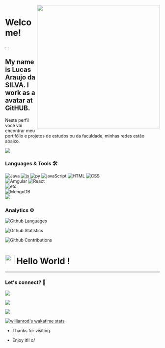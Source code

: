 <img align="right" width="400" height="400" src="https://upload.wikimedia.org/wikipedia/commons/thumb/c/cf/Angular_full_color_logo.svg/250px-Angular_full_color_logo.svg.png">
 
# Welcome!

...

## My name is Lucas Araujo da SILVA. I work as a avatar at GitHUB.
 
Neste perfil você vai encontrar meu portifólio e projetos de estudos ou da faculdade, minhas redes estão abaixo.

![](http://estruyf-github.azurewebsites.net/api/VisitorHit?user=LucasDEV20&repo=LucasDEV20&countColorcountColor)

### Languages & Tools 🛠  
![Java](https://img.shields.io/badge/-Java-05122A?style=flat&color=green)&nbsp;![js](https://img.shields.io/badge/-js-05122A?style=flat&color=green)&nbsp;![py](https://img.shields.io/badge/-py-05122A?style=flat&color=green)&nbsp;![javaScript](https://img.shields.io/badge/-javaScript-05122A?style=flat&color=green)&nbsp;![HTML](https://img.shields.io/badge/-HTML-05122A?style=flat&color=green)&nbsp;![CSS](https://img.shields.io/badge/-CSS-05122A?style=flat&color=green)&nbsp;  
![Amgular](https://img.shields.io/badge/-Amgular-05122A?style=flat&color=orange)&nbsp;![React](https://img.shields.io/badge/-React-05122A?style=flat&color=orange)&nbsp;  
![etc](https://img.shields.io/badge/-etc-05122A?style=flat&color=gray)&nbsp;  
![MongoDB](https://img.shields.io/badge/-MongoDB-05122A?style=flat&color=yellow)&nbsp;  
![](https://img.shields.io/badge/--05122A?style=flat&color=blue)&nbsp;  


### Analytics ⚙️

![Github Languages](https://github-readme-stats.vercel.app/api/top-langs/?username=LucasDEV20&layout=compact&count_private=true)

![Github Statistics](https://github-readme-stats.vercel.app/api/?username=LucasDEV20&count_private=true&show_icons=true)

![Github Contributions](https://github-readme-streak-stats.herokuapp.com/?user=LucasDEV20&hide_border=true)

<h1><img src="https://emojis.slackmojis.com/emojis/images/1531849430/4246/blob-sunglasses.gif?1531849430" width="30"/> Hello World ! </h1> <hr>

### Let's connect? 🤝

<p align="left">

<a href="https://www.linkedin.com/in/lucas-a-silva-ba60741a2/"><img src="https://img.shields.io/badge/-LinkedIn-0077B5?style=flat&logo=Linkedin&logoColor=white"/></a>

<a href="https://twitter.com/Thelucas001"><img src="https://img.shields.io/badge/-Twitter-%231DA1F2?style=flat&logo=twitter&logoColor=white"/></a>

<a href="https://www.instagram.com/lucas_aa_silva_19/"><img src="https://img.shields.io/badge/-Instagram-E4405F?style=flat&logo=instagram&logoColor=white"/></a>

[![willianrod's wakatime stats](https://github-readme-stats.vercel.app/api/wakatime?lucasDEV20=willianrod)](https://github.com/anuraghazra/github-readme-stats)

 
- Thanks for visiting. 
 
- Enjoy it!! o/
